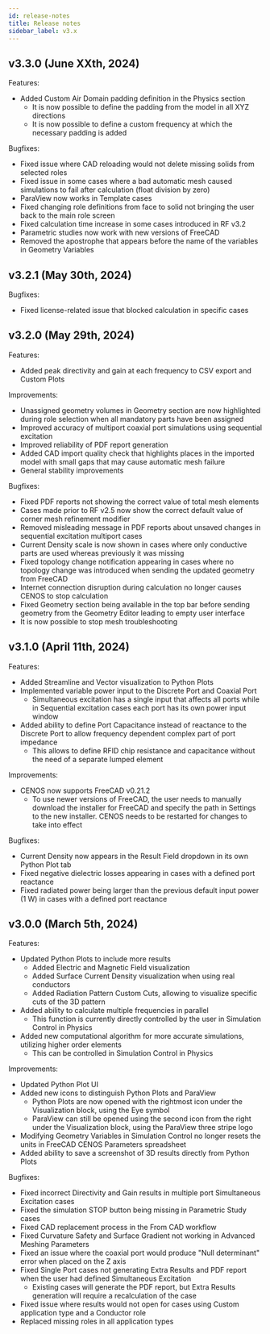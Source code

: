 ```yaml
---
id: release-notes
title: Release notes
sidebar_label: v3.x
---
```


## v3.3.0 (June XXth, 2024)

Features:

* Added Custom Air Domain padding definition in the Physics section
  * It is now possible to define the padding from the model in all XYZ directions
  * It is now possible to define a custom frequency at which the necessary padding is added

Bugfixes:

* Fixed issue where CAD reloading would not delete missing solids from selected roles
* Fixed issue in some cases where a bad automatic mesh caused simulations to fail after calculation (float division by zero)
* ParaView now works in Template cases
* Fixed changing role definitions from face to solid not bringing the user back to the main role screen
* Fixed calculation time increase in some cases introduced in RF v3.2
* Parametric studies now work with new versions of FreeCAD
* Removed the apostrophe that appears before the name of the variables in Geometry Variables


## v3.2.1 (May 30th, 2024)

Bugfixes:

* Fixed license-related issue that blocked calculation in specific cases


## v3.2.0 (May 29th, 2024)

Features:

* Added peak directivity and gain at each frequency to CSV export and Custom Plots
 
Improvements:

* Unassigned geometry volumes in Geometry section are now highlighted during role selection when all mandatory parts have been assigned
* Improved accuracy of multiport coaxial port simulations using sequential excitation
* Improved reliability of PDF report generation
* Added CAD import quality check that highlights places in the imported model with small gaps that may cause automatic mesh failure
* General stability improvements

Bugfixes:

* Fixed PDF reports not showing the correct value of total mesh elements
* Cases made prior to RF v2.5 now show the correct default value of corner mesh refinement modifier
* Removed misleading message in PDF reports about unsaved changes in sequential excitation multiport cases
* Current Density scale is now shown in cases where only conductive parts are used whereas previously it was missing
* Fixed topology change notification appearing in cases where no topology change was introduced when sending the updated geometry from FreeCAD
* Internet connection disruption during calculation no longer causes CENOS to stop calculation
* Fixed Geometry section being available in the top bar before sending geometry from the Geometry Editor leading to empty user interface
* It is now possible to stop mesh troubleshooting



## v3.1.0 (April 11th, 2024)

Features:

* Added Streamline and Vector visualization to Python Plots
* Implemented variable power input to the Discrete Port and Coaxial Port
  * Simultaneous excitation has a single input that affects all ports while in Sequential excitation cases each port has its own power input window
* Added ability to define Port Capacitance instead of reactance to the Discrete Port to allow frequency dependent complex part of port impedance
  * This allows to define RFID chip resistance and capacitance without the need of a separate lumped element
 
Improvements:

* CENOS now supports FreeCAD v0.21.2
  * To use newer versions of FreeCAD, the user needs to manually download the installer for FreeCAD and specify the path in Settings to the new installer. CENOS needs to be restarted for changes to take into effect

Bugfixes:

* Current Density now appears in the Result Field dropdown in its own Python Plot tab
* Fixed negative dielectric losses appearing in cases with a defined port reactance
* Fixed radiated power being larger than the previous default input power (1 W) in cases with a defined port reactance


## v3.0.0 (March 5th, 2024)

Features:

* Updated Python Plots to include more results
   * Added Electric and Magnetic Field visualization
   * Added Surface Current Density visualization when using real conductors
   * Added Radiation Pattern Custom Cuts, allowing to visualize specific cuts of the 3D pattern
* Added ability to calculate multiple frequencies in parallel
   * This function is currently directly controlled by the user in Simulation Control in Physics
* Added new computational algorithm for more accurate simulations, utilizing higher order elements
   * This can be controlled in Simulation Control in Physics

Improvements:

* Updated Python Plot UI
* Added new icons to distinguish Python Plots and ParaView
   * Python Plots are now opened with the rightmost icon under the Visualization block, using the Eye symbol
   * ParaView can still be opened using the second icon from the right under the Visualization block, using the ParaView three stripe logo
* Modifying Geometry Variables in Simulation Control no longer resets the units in FreeCAD CENOS Parameters spreadsheet
* Added ability to save a screenshot of 3D results directly from Python Plots

Bugfixes:

* Fixed incorrect Directivity and Gain results in multiple port Simultaneous Excitation cases
* Fixed the simulation STOP button being missing in Parametric Study cases
* Fixed CAD replacement process in the From CAD workflow
* Fixed Curvature Safety and Surface Gradient not working in Advanced Meshing Parameters
* Fixed an issue where the coaxial port would produce "Null determinant" error when placed on the Z axis
* Fixed Single Port cases not generating Extra Results and PDF report when the user had defined Simultaneous Excitation
   * Existing cases will generate the PDF report, but Extra Results generation will require a recalculation of the case
* Fixed issue where results would not open for cases using Custom application type and a Conductor role
* Replaced missing roles in all application types
